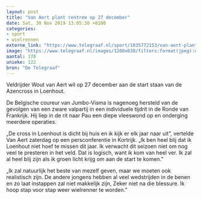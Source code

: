 ```yaml
---
layout: post
title: "Van Aert plant rentree op 27 december"
date: Sat, 30 Nov 2019 13:05:30 +0100
categories: 
- sport 
- wielrennen 
externe_link: "https://www.telegraaf.nl/sport/1035772153/van-aert-plant-rentree-op-27-december"
image: "https://www.telegraaf.nl/images/1200x630/filters:format(jpeg):quality(80)/cdn-kiosk-api.telegraaf.nl/b44b6b0e-1369-11ea-862a-02c309bc01c1.jpg"
aantal: 178
unieke: 122
bron: "De Telegraaf"
---
```


<p class="intro">Veldrijder Wout van Aert wil op 27 december aan de start staan van de Azencross in Loenhout.</p> <p>De Belgische coureur van Jumbo-Visma is nagenoeg hersteld van de gevolgen van een zware valpartij in een individuele tijdrit in de Ronde van Frankrijk. Hij liep in de rit naar Pau een diepe vleeswond op en onderging meerdere operaties.</p><p>„De cross in Loenhout is dicht bij huis en ik kijk er elk jaar naar uit”, vertelde Van Aert zaterdag op een persconferentie in Kortrijk. „Ik ben heel blij dat ik Loenhout niet hoef te missen dit jaar. Ik verwacht dit seizoen niet om nog veel te presteren in het veld. Dat is logisch, want ik kom van heel ver. Ik zal al heel blij zijn als ik groen licht krijg om aan de start te komen.”</p><p>„Ik zal natuurlijk het beste van mezelf geven, maar we moeten ook realistisch zijn. De andere jongens hebben al veel wedstrijden in de benen en zo laat instappen zal niet makkelijk zijn, Zeker niet na die blessure. Ik hoop stap voor stap weer wielrenner te worden.”</p>
